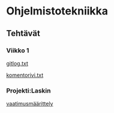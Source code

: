 # Ohjelmistotekniikka

## Tehtävät

### Viikko 1

[gitlog.txt](https://github.com/nikitaessine/otharjoitustyo/blob/master/laskarit/viikko1/gitlog.txt)

[komentorivi.txt](https://github.com/nikitaessine/otharjoitustyo/blob/master/laskarit/viikko1/komentorivi.txt)

### Projekti:Laskin

[vaatimusmäärittely](https://github.com/nikitaessine/otharjoitustyo/blob/master/dokumentaatio/vaatimusmaarittely.md)

